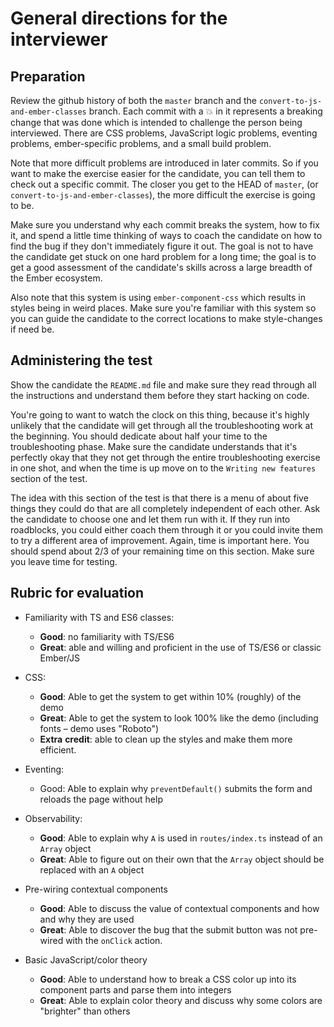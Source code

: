 # General directions for the interviewer

## Preparation

Review the github history of both the `master` branch and the `convert-to-js-and-ember-classes` branch. Each commit with a 💥 in it represents a breaking change that was done which is intended to challenge the person being interviewed. There are CSS problems, JavaScript logic problems, eventing problems, ember-specific problems, and a small build problem.

Note that more difficult problems are introduced in later commits. So if you want to make the exercise easier for the candidate, you can tell them to check out a specific commit. The closer you get to the HEAD of `master`, (or `convert-to-js-and-ember-classes`), the more difficult the exercise is going to be.

Make sure you understand why each commit breaks the system, how to fix it, and spend a little time thinking of ways to coach the candidate on how to find the bug if they don't immediately figure it out. The goal is not to have the candidate get stuck on one hard problem for a long time; the goal is to get a good assessment of the candidate's skills across a large breadth of the Ember ecosystem.

Also note that this system is using `ember-component-css` which results in styles being in weird places. Make sure you're familiar with this system so you can guide the candidate to the correct locations to make style-changes if need be.

## Administering the test

Show the candidate the `README.md` file and make sure they read through all the instructions and understand them before they start hacking on code.

You're going to want to watch the clock on this thing, because it's highly unlikely that the candidate will get through all the troubleshooting work at the beginning. You should dedicate about half your time to the troubleshooting phase. Make sure the candidate understands that it's perfectly okay that they not get through the entire troubleshooting exercise in one shot, and when the time is up move on to the `Writing new features` section of the test.

The idea with this section of the test is that there is a menu of about five things they could do that are all completely independent of each other. Ask the candidate to choose one and let them run with it. If they run into roadblocks, you could either coach them through it or you could invite them to try a different area of improvement. Again, time is important here. You should spend about 2/3 of your remaining time on this section. Make sure you leave time for testing.

## Rubric for evaluation

- Familiarity with TS and ES6 classes:

  - **Good**: no familiarity with TS/ES6
  - **Great**: able and willing and proficient in the use of TS/ES6 or classic Ember/JS

- CSS:

  - **Good**: Able to get the system to get within 10% (roughly) of the demo
  - **Great**: Able to get the system to look 100% like the demo (including fonts – demo uses "Roboto")
  - **Extra** **credit**: able to clean up the styles and make them more efficient.

- Eventing:

  - Good: Able to explain why `preventDefault()` submits the form and reloads the page without help

- Observability:

  - **Good**: Able to explain why `A` is used in `routes/index.ts` instead of an `Array` object
  - **Great**: Able to figure out on their own that the `Array` object should be replaced with an `A` object

- Pre-wiring contextual components

  - **Good**: Able to discuss the value of contextual components and how and why they are used
  - **Great**: Able to discover the bug that the submit button was not pre-wired with the `onClick` action.

- Basic JavaScript/color theory
  - **Good**: Able to understand how to break a CSS color up into its component parts and parse them into integers
  - **Great**: Able to explain color theory and discuss why some colors are "brighter" than others
